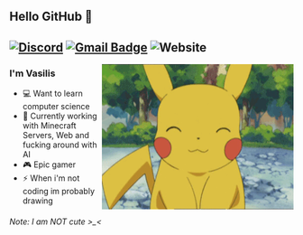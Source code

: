 ## Hello GitHub 👋
[![Discord](https://img.shields.io/badge/Discord-VasInklingGR%231504-%237289DA?label=&logo=discord&logoColor=ffffff&color=7389D8&labelColor=6A7EC2)](https://discord.com)
[![Gmail Badge](https://img.shields.io/badge/-vasilis@thepikachu.ga-c14438?style=flat-square&logo=Gmail&logoColor=white&link=mailto:vasilis@thepikachu.ga)](mailto:vasilis@thepikachu.ga)
![Website](https://img.shields.io/website?down_color=red&down_message=dead&label=My%20website&up_color=green&up_message=online&url=https%3A%2F%2Fvasilis.thepikachu.ga)
---
<img align="right" alt="GIF" src="Cute_Pikachu.gif" />

### I'm Vasilis

- 💻 Want to learn computer science
- 🌱 Currently working with Minecraft Servers, Web and fucking around with AI
- 🎮 Epic gamer
- ⚡ When i'm not coding im probably drawing

###### Note: I am NOT cute >_<
